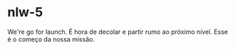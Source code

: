 # nlw-5
We're go for launch. É hora de decolar e partir rumo ao próximo nível. Esse é o começo da nossa missão.
